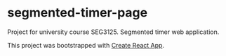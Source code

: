 # segmented-timer-page

Project for university course SEG3125.
Segmented timer web application.

This project was bootstrapped with [Create React App](https://github.com/facebook/create-react-app).